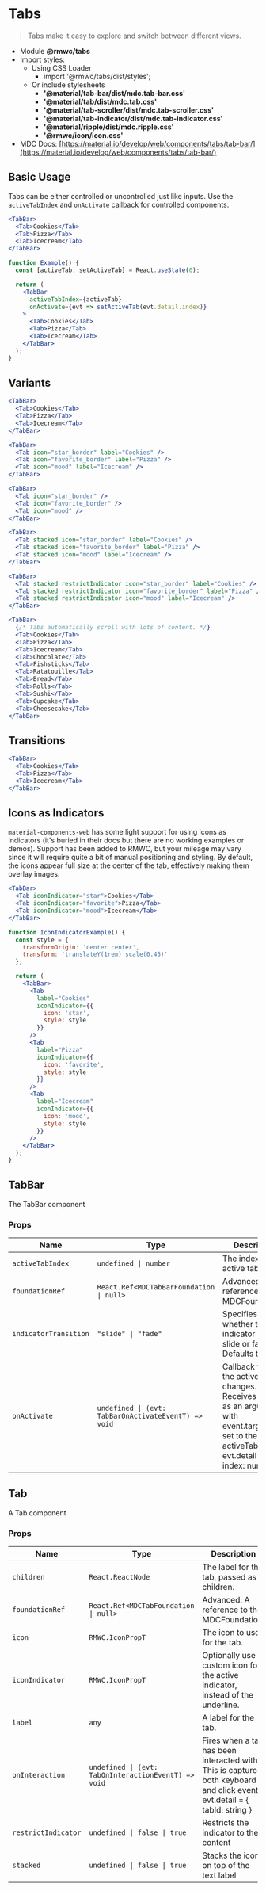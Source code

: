 # Tabs

> Tabs make it easy to explore and switch between different views.

- Module **@rmwc/tabs**
- Import styles:
  - Using CSS Loader
    - import '@rmwc/tabs/dist/styles';
  - Or include stylesheets
    - **'@material/tab-bar/dist/mdc.tab-bar.css'**
    - **'@material/tab/dist/mdc.tab.css'**
    - **'@material/tab-scroller/dist/mdc.tab-scroller.css'**
    - **'@material/tab-indicator/dist/mdc.tab-indicator.css'**
    - **'@material/ripple/dist/mdc.ripple.css'**
    - **'@rmwc/icon/icon.css'**
- MDC Docs: [https://material.io/develop/web/components/tabs/tab-bar/](https://material.io/develop/web/components/tabs/tab-bar/)

## Basic Usage

Tabs can be either controlled or uncontrolled just like inputs. Use the `activeTabIndex` and `onActivate` callback for controlled components.

```jsx
<TabBar>
  <Tab>Cookies</Tab>
  <Tab>Pizza</Tab>
  <Tab>Icecream</Tab>
</TabBar>
```

```jsx
function Example() {
  const [activeTab, setActiveTab] = React.useState(0);

  return (
    <TabBar
      activeTabIndex={activeTab}
      onActivate={evt => setActiveTab(evt.detail.index)}
    >
      <Tab>Cookies</Tab>
      <Tab>Pizza</Tab>
      <Tab>Icecream</Tab>
    </TabBar>
  );
}
```

## Variants

```jsx
<TabBar>
  <Tab>Cookies</Tab>
  <Tab>Pizza</Tab>
  <Tab>Icecream</Tab>
</TabBar>
```

```jsx
<TabBar>
  <Tab icon="star_border" label="Cookies" />
  <Tab icon="favorite_border" label="Pizza" />
  <Tab icon="mood" label="Icecream" />
</TabBar>
```

```jsx
<TabBar>
  <Tab icon="star_border" />
  <Tab icon="favorite_border" />
  <Tab icon="mood" />
</TabBar>
```

```jsx
<TabBar>
  <Tab stacked icon="star_border" label="Cookies" />
  <Tab stacked icon="favorite_border" label="Pizza" />
  <Tab stacked icon="mood" label="Icecream" />
</TabBar>
```

```jsx
<TabBar>
  <Tab stacked restrictIndicator icon="star_border" label="Cookies" />
  <Tab stacked restrictIndicator icon="favorite_border" label="Pizza" />
  <Tab stacked restrictIndicator icon="mood" label="Icecream" />
</TabBar>
```

```jsx
<TabBar>
  {/* Tabs automatically scroll with lots of content. */}
  <Tab>Cookies</Tab>
  <Tab>Pizza</Tab>
  <Tab>Icecream</Tab>
  <Tab>Chocolate</Tab>
  <Tab>Fishsticks</Tab>
  <Tab>Ratatouille</Tab>
  <Tab>Bread</Tab>
  <Tab>Rolls</Tab>
  <Tab>Sushi</Tab>
  <Tab>Cupcake</Tab>
  <Tab>Cheesecake</Tab>
</TabBar>
```

## Transitions

```jsx
<TabBar>
  <Tab>Cookies</Tab>
  <Tab>Pizza</Tab>
  <Tab>Icecream</Tab>
</TabBar>
```

## Icons as Indicators

`material-components-web` has some light support for using icons as indicators (it's buried in their docs but there are no working examples or demos). Support has been added to RMWC, but your mileage may vary since it will require quite a bit of manual positioning and styling. By default, the icons appear full size at the center of the tab, effectively making them overlay images.

```jsx
<TabBar>
  <Tab iconIndicator="star">Cookies</Tab>
  <Tab iconIndicator="favorite">Pizza</Tab>
  <Tab iconIndicator="mood">Icecream</Tab>
</TabBar>
```

```jsx
function IconIndicatorExample() {
  const style = {
    transformOrigin: 'center center',
    transform: 'translateY(1rem) scale(0.45)'
  };

  return (
    <TabBar>
      <Tab
        label="Cookies"
        iconIndicator={{
          icon: 'star',
          style: style
        }}
      />
      <Tab
        label="Pizza"
        iconIndicator={{
          icon: 'favorite',
          style: style
        }}
      />
      <Tab
        label="Icecream"
        iconIndicator={{
          icon: 'mood',
          style: style
        }}
      />
    </TabBar>
  );
}
```

## TabBar
The TabBar component

### Props

| Name | Type | Description |
|------|------|-------------|
| `activeTabIndex` | `undefined \| number` | The index of the active tab. |
| `foundationRef` | `React.Ref<MDCTabBarFoundation \| null>` | Advanced: A reference to the MDCFoundation. |
| `indicatorTransition` | `"slide" \| "fade"` | Specifies whether the indicator should slide or fade. Defaults to slide. |
| `onActivate` | `undefined \| (evt: TabBarOnActivateEventT) => void` | Callback when the active tab changes. Receives event as an argument with event.target.value set to the activeTabIndex. evt.detail = { index: number; } |


## Tab
A Tab component

### Props

| Name | Type | Description |
|------|------|-------------|
| `children` | `React.ReactNode` | The label for the tab, passed as children. |
| `foundationRef` | `React.Ref<MDCTabFoundation \| null>` | Advanced: A reference to the MDCFoundation. |
| `icon` | `RMWC.IconPropT` | The icon to use for the tab. |
| `iconIndicator` | `RMWC.IconPropT` | Optionally use a custom icon for the active indicator, instead of the underline. |
| `label` | `any` | A label for the tab. |
| `onInteraction` | `undefined \| (evt: TabOnInteractionEventT) => void` | Fires when a tab has been interacted with. This is captures both keyboard and click events. evt.detail = { tabId: string } |
| `restrictIndicator` | `undefined \| false \| true` | Restricts the indicator to the content |
| `stacked` | `undefined \| false \| true` | Stacks the icon on top of the text label |


